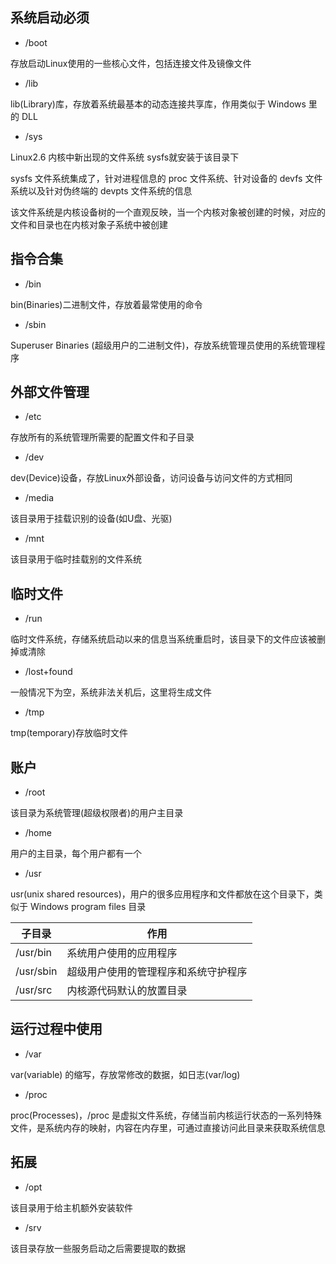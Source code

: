 <!--
 * @Description: 
 * @Version: 1.0
 * @Author: DaLao
 * @Email: dalao_li@163.com
 * @Date: 2021-10-16 20:44:32
 * @LastEditors: DaLao
 * @LastEditTime: 2022-01-09 14:47:45
-->

## 系统启动必须

- /boot

存放启动Linux使用的一些核心文件，包括连接文件及镜像文件

- /lib

lib(Library)库，存放着系统最基本的动态连接共享库，作用类似于 Windows 里的 DLL

- /sys

Linux2.6 内核中新出现的文件系统 sysfs就安装于该目录下

sysfs 文件系统集成了，针对进程信息的 proc 文件系统、针对设备的 devfs 文件系统以及针对伪终端的 devpts 文件系统的信息

该文件系统是内核设备树的一个直观反映，当一个内核对象被创建的时候，对应的文件和目录也在内核对象子系统中被创建


## 指令合集

- /bin  
  
bin(Binaries)二进制文件，存放着最常使用的命令

- /sbin

Superuser Binaries (超级用户的二进制文件)，存放系统管理员使用的系统管理程序


## 外部文件管理

- /etc

存放所有的系统管理所需要的配置文件和子目录

- /dev

dev(Device)设备，存放Linux外部设备，访问设备与访问文件的方式相同

- /media

该目录用于挂载识别的设备(如U盘、光驱)

- /mnt

该目录用于临时挂载别的文件系统


## 临时文件

- /run

临时文件系统，存储系统启动以来的信息当系统重启时，该目录下的文件应该被删掉或清除

- /lost+found

一般情况下为空，系统非法关机后，这里将生成文件

- /tmp

tmp(temporary)存放临时文件


## 账户

- /root

该目录为系统管理(超级权限者)的用户主目录

- /home

用户的主目录，每个用户都有一个

- /usr

usr(unix shared resources)，用户的很多应用程序和文件都放在这个目录下，类似于 Windows program files 目录

| 子目录    | 作用                                 |
| --------- | ------------------------------------ |
| /usr/bin  | 系统用户使用的应用程序               |
| /usr/sbin | 超级用户使用的管理程序和系统守护程序 |
| /usr/src  | 内核源代码默认的放置目录             |


## 运行过程中使用

- /var
  
var(variable) 的缩写，存放常修改的数据，如日志(var/log)

- /proc

proc(Processes)，/proc 是虚拟文件系统，存储当前内核运行状态的一系列特殊文件，是系统内存的映射，内容在内存里，可通过直接访问此目录来获取系统信息


## 拓展

- /opt

该目录用于给主机额外安装软件

- /srv

该目录存放一些服务启动之后需要提取的数据




